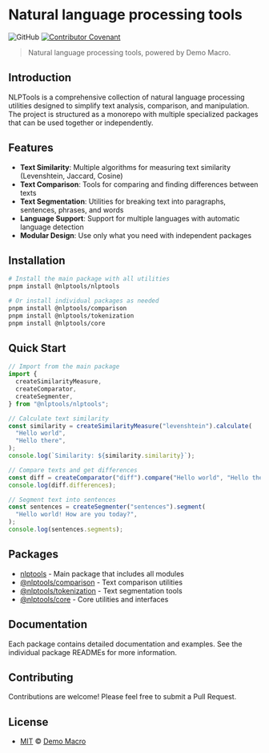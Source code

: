 # Natural language processing tools

![GitHub](https://img.shields.io/github/license/DemoMacro/nlptools)
[![Contributor Covenant](https://img.shields.io/badge/Contributor%20Covenant-2.1-4baaaa.svg)](https://www.contributor-covenant.org/version/2/1/code_of_conduct/)

> Natural language processing tools, powered by Demo Macro.

## Introduction

NLPTools is a comprehensive collection of natural language processing utilities designed to simplify text analysis, comparison, and manipulation. The project is structured as a monorepo with multiple specialized packages that can be used together or independently.

## Features

- **Text Similarity**: Multiple algorithms for measuring text similarity (Levenshtein, Jaccard, Cosine)
- **Text Comparison**: Tools for comparing and finding differences between texts
- **Text Segmentation**: Utilities for breaking text into paragraphs, sentences, phrases, and words
- **Language Support**: Support for multiple languages with automatic language detection
- **Modular Design**: Use only what you need with independent packages

## Installation

```bash
# Install the main package with all utilities
pnpm install @nlptools/nlptools

# Or install individual packages as needed
pnpm install @nlptools/comparison
pnpm install @nlptools/tokenization
pnpm install @nlptools/core
```

## Quick Start

```ts
// Import from the main package
import {
  createSimilarityMeasure,
  createComparator,
  createSegmenter,
} from "@nlptools/nlptools";

// Calculate text similarity
const similarity = createSimilarityMeasure("levenshtein").calculate(
  "Hello world",
  "Hello there",
);
console.log(`Similarity: ${similarity.similarity}`);

// Compare texts and get differences
const diff = createComparator("diff").compare("Hello world", "Hello there");
console.log(diff.differences);

// Segment text into sentences
const sentences = createSegmenter("sentences").segment(
  "Hello world! How are you today?",
);
console.log(sentences.segments);
```

## Packages

- [nlptools](./packages/nlptools/README.md) - Main package that includes all modules
- [@nlptools/comparison](./packages/comparison/README.md) - Text comparison utilities
- [@nlptools/tokenization](./packages/segmentation/README.md) - Text segmentation tools
- [@nlptools/core](./packages/core/README.md) - Core utilities and interfaces

## Documentation

Each package contains detailed documentation and examples. See the individual package READMEs for more information.

## Contributing

Contributions are welcome! Please feel free to submit a Pull Request.

## License

- [MIT](LICENSE) &copy; [Demo Macro](https://imst.xyz/)
